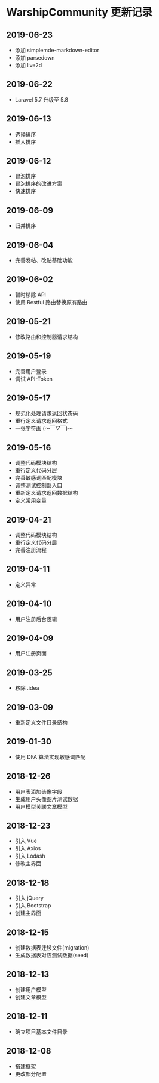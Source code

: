 # WarshipCommunity 更新记录

## 2019-06-23

- 添加 simplemde-markdown-editor
- 添加 parsedown
- 添加 live2d

## 2019-06-22

- Laravel 5.7 升级至 5.8

## 2019-06-13

- 选择排序
- 插入排序

## 2019-06-12

- 冒泡排序
- 冒泡排序的改进方案
- 快速排序

## 2019-06-09

- 归并排序

## 2019-06-04

- 完善发帖、改贴基础功能

## 2019-06-02

- 暂时移除 API
- 使用 Restful 路由替换原有路由

## 2019-05-21

- 修改路由和控制器请求结构

## 2019-05-19

- 完善用户登录
- 调试 API-Token

## 2019-05-17

- 规范化处理请求返回状态码
- 重行定义请求返回格式
- 一张字符画 (～￣▽￣)～ 

## 2019-05-16

- 调整代码模块结构
- 重行定义代码分层
- 完善敏感词匹配模块
- 调整测试控制器入口
- 重新定义请求返回数据结构
- 定义常用变量

## 2019-04-21

- 调整代码模块结构
- 重行定义代码分层
- 完善注册流程

## 2019-04-11

- 定义异常

## 2019-04-10

- 用户注册后台逻辑

## 2019-04-09

- 用户注册页面

## 2019-03-25

- 移除 .idea

## 2019-03-09

- 重新定义文件目录结构

## 2019-01-30

- 使用 DFA 算法实现敏感词匹配

## 2018-12-26

- 用户表添加头像字段
- 生成用户头像图片测试数据
- 用户模型关联文章模型

## 2018-12-23

- 引入 Vue
- 引入 Axios
- 引入 Lodash
- 修改主界面

## 2018-12-18

- 引入 jQuery
- 引入 Bootstrap
- 创建主界面

## 2018-12-15

- 创建数据表迁移文件(migration)
- 生成数据表对应测试数据(seed)

## 2018-12-13

- 创建用户模型
- 创建文章模型

## 2018-12-11

- 确立项目基本文件目录

## 2018-12-08

- 搭建框架
- 更改部分配置

